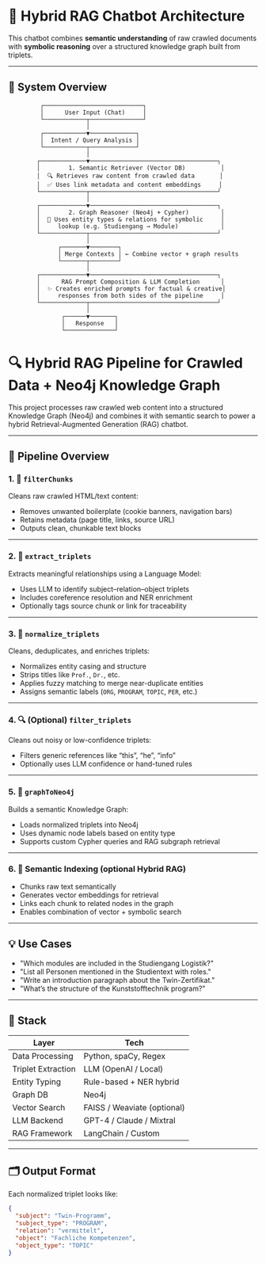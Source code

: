 # 🤖 Hybrid RAG Chatbot Architecture

This chatbot combines **semantic understanding** of raw crawled documents with **symbolic reasoning** over a structured knowledge graph built from triplets.

---

## 🔄 System Overview

```text
         ┌────────────────────────────┐
         │      User Input (Chat)     │
         └────────────┬───────────────┘
                      │
         ┌────────────▼─────────────┐
         │  Intent / Query Analysis │
         └────────────┬─────────────┘
                      │
        ┌─────────────▼────────────────────────────────────┐
        │        1. Semantic Retriever (Vector DB)          │
        │  🔍 Retrieves raw content from crawled data       │
        │  ✅ Uses link metadata and content embeddings     │
        └─────────────┬────────────────────────────────────┘
                      │
        ┌─────────────▼────────────────────────────────────┐
        │        2. Graph Reasoner (Neo4j + Cypher)         │
        │  🧠 Uses entity types & relations for symbolic     │
        │     lookup (e.g. Studiengang → Module)            │
        └─────────────┬────────────────────────────────────┘
                      │
              ┌───────▼────────┐
              │ Merge Contexts │ ← Combine vector + graph results
              └───────┬────────┘
                      │
        ┌─────────────▼────────────────────────────────────┐
        │      RAG Prompt Composition & LLM Completion      │
        │  ✨ Creates enriched prompts for factual & creative│
        │     responses from both sides of the pipeline     │
        └─────────────┬────────────────────────────────────┘
                      │
               ┌──────▼───────┐
               │   Response   │
               └──────────────┘
```
# 🔍 Hybrid RAG Pipeline for Crawled Data + Neo4j Knowledge Graph

This project processes raw crawled web content into a structured Knowledge Graph (Neo4j) and combines it with semantic search to power a hybrid Retrieval-Augmented Generation (RAG) chatbot.

---

## 🚀 Pipeline Overview

### 1. 🧹 `filterChunks`
Cleans raw crawled HTML/text content:
- Removes unwanted boilerplate (cookie banners, navigation bars)
- Retains metadata (page title, links, source URL)
- Outputs clean, chunkable text blocks

---

### 2. 🧠 `extract_triplets`
Extracts meaningful relationships using a Language Model:
- Uses LLM to identify subject–relation–object triplets
- Includes coreference resolution and NER enrichment
- Optionally tags source chunk or link for traceability

---

### 3. 🧼 `normalize_triplets`
Cleans, deduplicates, and enriches triplets:
- Normalizes entity casing and structure
- Strips titles like `Prof.`, `Dr.`, etc.
- Applies fuzzy matching to merge near-duplicate entities
- Assigns semantic labels (`ORG`, `PROGRAM`, `TOPIC`, `PER`, etc.)

---

### 4. 🔍 (Optional) `filter_triplets`
Cleans out noisy or low-confidence triplets:
- Filters generic references like “this”, “he”, “info”
- Optionally uses LLM confidence or hand-tuned rules

---

### 5. 🧩 `graphToNeo4j`
Builds a semantic Knowledge Graph:
- Loads normalized triplets into Neo4j
- Uses dynamic node labels based on entity type
- Supports custom Cypher queries and RAG subgraph retrieval

---

### 6. 🧠 Semantic Indexing (optional Hybrid RAG)
- Chunks raw text semantically
- Generates vector embeddings for retrieval
- Links each chunk to related nodes in the graph
- Enables combination of vector + symbolic search

---

## 💡 Use Cases

- "Which modules are included in the Studiengang Logistik?"
- "List all Personen mentioned in the Studientext with roles."
- "Write an introduction paragraph about the Twin-Zertifikat."
- "What’s the structure of the Kunststofftechnik program?"

---

## 🧱 Stack

| Layer              | Tech                      |
|-------------------|---------------------------|
| Data Processing    | Python, spaCy, Regex       |
| Triplet Extraction | LLM (OpenAI / Local)       |
| Entity Typing      | Rule-based + NER hybrid    |
| Graph DB           | Neo4j                      |
| Vector Search      | FAISS / Weaviate (optional)|
| LLM Backend        | GPT-4 / Claude / Mixtral   |
| RAG Framework      | LangChain / Custom          |

---

## 🗂️ Output Format

Each normalized triplet looks like:

```json
{
  "subject": "Twin-Programm",
  "subject_type": "PROGRAM",
  "relation": "vermittelt",
  "object": "Fachliche Kompetenzen",
  "object_type": "TOPIC"
}
